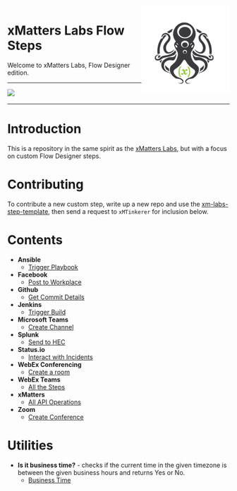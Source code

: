 <img src="media/_Final_xM_Octo-Logo-01.png" width="200" height="200" align="right">

# xMatters Labs Flow Steps
Welcome to xMatters Labs, Flow Designer edition. 


---------

<kbd>
  <img src="https://github.com/xmatters/xMatters-Labs/raw/master/media/disclaimer.png">
</kbd>

---------

# Introduction
This is a repository in the same spirit as the [xMatters Labs](https://github.com/xmatters/xMatters-Labs), but with a focus on custom Flow Designer steps. 

# Contributing
To contribute a new custom step, write up a new repo and use the [xm-labs-step-template](https://github.com/xmatters/xm-labs-step-template), then send a request to `xMTinkerer` for inclusion below. 

# Contents

* **Ansible**
   * [Trigger Playbook](https://github.com/xmatters/xm-labs-steps-ansible)
* **Facebook**
   * [Post to Workplace](https://github.com/xmatters/xm-labs-step-workplace-post)
* **Github**
   * [Get Commit Details](https://github.com/xmatters/xm-labs-step-github)
* **Jenkins**
   * [Trigger Build](https://github.com/xmatters/xm-labs-steps-jenkins)
* **Microsoft Teams**
   * [Create Channel](https://github.com/xmatters/xm-labs-step-msteam-channels)
* **Splunk**
   * [Send to HEC](https://github.com/xmatters/xm-labs-step-splunk)
* **Status.io**
   * [Interact with Incidents](https://github.com/xmatters/xm-labs-statusio-steps)
* **WebEx Conferencing**
   * [Create a room](https://github.com/xmatters/xm-labs-steps-webex)
* **WebEx Teams**
   * [All the Steps](https://github.com/xmatters/xm-labs-xMatters-Webex-Teams-Flow-Steps)
* **xMatters**
   * [All API Operations](https://github.com/xmatters/xm-labs-xMatters-API-Flow-Steps)
* **Zoom**
   * [Create Conference](https://github.com/xmatters/xm-labs-steps-zoom)
   
# Utilities

* **Is it business time?** - checks if the current time in the given timezone is between the given business hours and returns Yes or No. 
   * [Business Time](https://github.com/xmatters/xm-labs-steps-business-time)

